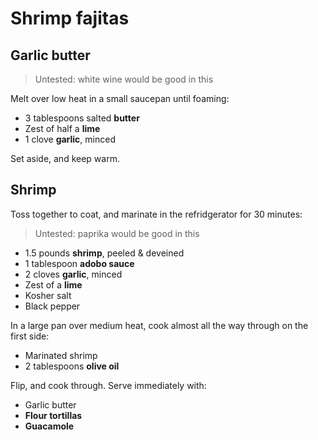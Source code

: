 # Shrimp fajitas

## Garlic butter

> Untested: white wine would be good in this

Melt over low heat in a small saucepan until foaming:

- 3 tablespoons salted **butter**
- Zest of half a **lime**
- 1 clove **garlic**, minced

Set aside, and keep warm.

## Shrimp

Toss together to coat, and marinate in the refridgerator for 30 minutes:

> Untested: paprika would be good in this

- 1.5 pounds **shrimp**, peeled & deveined
- 1 tablespoon **adobo sauce**
- 2 cloves **garlic**, minced
- Zest of a **lime**
- Kosher salt
- Black pepper

In a large pan over medium heat, cook almost all the way through on the first side:

- Marinated shrimp
- 2 tablespoons **olive oil**

Flip, and cook through. Serve immediately with:

- Garlic butter
- **Flour tortillas**
- **Guacamole**
